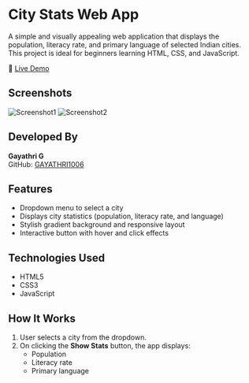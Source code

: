 # City Stats Web App

A simple and visually appealing web application that displays the population, literacy rate, and primary language of selected Indian cities. This project is ideal for beginners learning HTML, CSS, and JavaScript.

🔗 [Live Demo](https://city-stats-sample.netlify.app/) 
## Screenshots

![Screenshot1](./city-stats1.png)
![Screenshot2](./city-stats2.png)
## Developed By
**Gayathri G**  
GitHub: [GAYATHRI1006](https://github.com/GAYATHRI1006)

## Features

- Dropdown menu to select a city  
- Displays city statistics (population, literacy rate, and language)  
- Stylish gradient background and responsive layout  
- Interactive button with hover and click effects  

## Technologies Used

- HTML5  
- CSS3  
- JavaScript 



## How It Works

1. User selects a city from the dropdown.
2. On clicking the **Show Stats** button, the app displays:
   - Population
   - Literacy rate
   - Primary language
